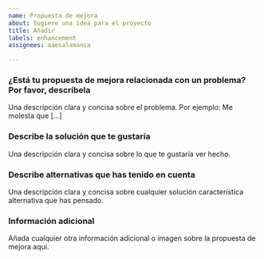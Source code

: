 ```yaml
---
name: Propuesta de mejora
about: Sugiere una idea para el proyecto
title: Añadir
labels: enhancement
assignees: aaesalamanca

---
```


### ¿Está tu propuesta de mejora relacionada con un problema? Por favor, descríbela

Una descripción clara y concisa sobre el problema. Por ejemplo: Me molesta que [...]

### Describe la solución que te gustaría

Una descripción clara y concisa sobre lo que te gustaría ver hecho.

### Describe alternativas que has tenido en cuenta

Una descripción clara y concisa sobre cualquier solución característica alternativa que has pensado.

### Información adicional
Añada cualquier otra información adicional o imagen sobre la propuesta de mejora aquí.
